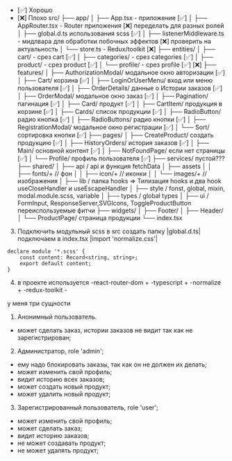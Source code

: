 
- [✅] Хорошо
- [❌] Плохо
   src/
   ├── app/
   │ ├── App.tsx - приложение [✅]
   │ ├── AppRouter.tsx - Router приложения [❌] переделать для разных ролей
   │ ├── global.d.ts использования scss [✅]
   │ ├── listenerMiddleware.ts - мидлвара для обработки побочных эффектов [❌] проверить на актуальность
   │ └── store.ts - Redux/toolkit [❌]
   ├── entities/
   │ ├── cart/ - срез cart [✅]
   │ ├── categories/ - срез categories [✅] 
   │ ├── product/ - срез product [✅]
   │ └── profile/ - срез profile [✅]  [❌]
   ├── features/
   │ ├── AuthorizationModal/ модальное окно авторизации [✅]
   │ ├── Cart/ корзина [✅]
   │ ├── LoginOrUserMenu/ вход или меню пользователя [✅]
   │ ├── OrderDetails/ данные о Истории заказов [✅]
   │ ├── OrderModal/ модальное окно заказ [✅]
   │ ├── Pagination/ пагинация [✅]
   │ ├── Card/ продукт  [✅]
   │ ├── CartItem/ продукция в корзине  [✅]
   │ ├── Cards/ список продукции  [✅]
   │ ├── RadioButton/ радио кнопка  [✅]
   │ ├── RadioButtons/ радио кнопки  [✅]
   │ ├── RegistrationModal/ модальное окно регистрации  [✅]
   │ └── Sort/ сортировка кнопки  [✅]
   ├── pages/
   │ ├── CreateProduct/ создать продукцию [✅]
   │ ├── HistoryOrders/ история заказов [✅]
   │ ├── Main/ основной контент [✅]
   │ ├── NotFoundPage/ если нет страницы [✅]
   │ └── Profile/ профиль пользователя [✅]
   ├── services/ пустой???
   ├── shared/
   │ ├── api / api и функция fetchData 
   │ ├── assets
   │ │ ├── fonts/+ // фон
   │ │ ├── icon/+ // иконки
   │ │ └── images/+ // изображения
   │ ├── lib / папка hooks => Типизация hooks и два hook useCloseHandler и useEscapeHandler
   │ ├── style / fonst, global, mixin, modal.module.scss, variable
   │ ├── types / global types 
   │ ├── ui / FormInput, ResponseServer,SVGIcons, ToggleProductButton переиспользуемые фитчи
   ├── widgets/
   │ ├── Footer/ 
   │ ├── Header/  
   │ └── ProductPage/ страница продукции
   └── index.tsx

3. Подключить модульный scss
   в src создать папку |global.d.ts|
   подключаем в index.tsx |import 'normalize.css'|

```
declare module '*.scss' {
	const content: Record<string, string>;
	export default content;
}
```

4. в проекте используется
   -react-router-dom +
   -typescript +
   -normalize +
   -redux-toolkit -
   


у меня три сущности 
1. Анонимный пользователь.
- может сделать заказ, истории заказов не видит так как не зарегистрирован;
2. Администратор, role 'admin';
- ему надо блокировать заказы, так как он не должен их делать;
- может изменить свой профиль;
- видит историю всех заказов;
- может создать новый продукт;
- может удалить новый продукт;
3. Зарегистрированный пользователь, role 'user';
- может изменить свой профиль;
- может сделать заказ;
- видит историю заказов;
- не может создавать продукт;
- не может удалять продукт;